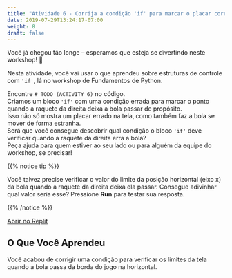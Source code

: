 ```yaml
---
title: "Atividade 6 - Corrija a condição 'if' para marcar o placar corretamente."
date: 2019-07-29T13:24:17-07:00
weight: 8
draft: false
---
```


Você já chegou tão longe – esperamos que esteja se divertindo neste workshop! 🎉

Nesta atividade, você vai usar o que aprendeu sobre estruturas de controle com `'if'`, lá no workshop de Fundamentos de Python.

Encontre `# TODO (ACTIVITY 6)` no código.  
Criamos um bloco `'if'` com uma condição errada para marcar o ponto quando a raquete da direita deixa a bola passar de propósito.  
Isso não só mostra um placar errado na tela, como também faz a bola se mover de forma estranha.  
Será que você consegue descobrir qual condição o bloco `'if'` deve verificar quando a raquete da direita erra a bola?  
Peça ajuda para quem estiver ao seu lado ou para alguém da equipe do workshop, se precisar!

{{% notice tip %}}

Você talvez precise verificar o valor do limite da posição horizontal (eixo x) da bola quando a raquete da direita deixa ela passar. Consegue adivinhar qual valor seria esse? Pressione **Run** para testar sua resposta.

{{% /notice %}}

<a class="my-2 mx-4 btn btn-info" href="https://replit.com/@nuevofoundation/PongLessonStudent" target="_blank">Abrir no Replit</a>

## O Que Você Aprendeu

Você acabou de corrigir uma condição para verificar os limites da tela quando a bola passa da borda do jogo na horizontal.
